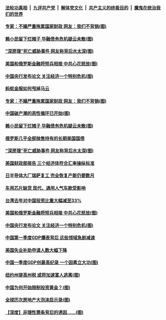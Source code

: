 ####  [法轮功真相](../../../../basic/blob/master/README.md?t=04182231) &nbsp;|&nbsp; [九评共产党](../../../../9ping.md/blob/master/README.md?t=04182231) &nbsp;|&nbsp; [解体党文化](../../../../jtdwh.md/blob/master/README.md?t=04182231)  &nbsp;|&nbsp; [共产主义的终极目的](../../../../gczydzjmd.md/blob/master/README.md?t=04182231) &nbsp;|&nbsp; [魔鬼在统治我们的世界](../../../../mgztzwmdsj.md/blob/master/README.md?t=04182231) 


#### [专家：不婚严重拖累国家财政 网友：我们不背锅(图)](../pages/p5/969077.md?t=04182231) 

#### [赖小民留下烂摊子 华融债务危机疑云未散(图)](../pages/p5/969040.md?t=04182231) 

#### [“深房理”死亡威胁事件 网友称背后水太深(图)](../pages/p5/968987.md?t=04182231) 

#### [美国和俄罗斯金融将短兵相接 中共心花怒放(图)](../pages/p5/968958.md?t=04182231) 

#### [中国央行发布论文 关注经济一个特别危机(图)](../pages/p5/968944.md?t=04182231) 

#### [蚂蚁金服如何甩掉马云](../pages/p5/969116.md?t=04182231) 


#### [专家：不婚严重拖累国家财政 网友：我们不背锅(图)](../pages/p5/969077.md?t=04182231) 

#### [中国破产潮的恶性循环已开始(图)](../pages/p5/969047.md?t=04182231) 

#### [赖小民留下烂摊子 华融债务危机疑云未散(图)](../pages/p5/969040.md?t=04182231) 

#### [俄罗斯几乎全部抛售持有的长期美国国债](../pages/p5/969032.md?t=04182231) 

#### [“深房理”死亡威胁事件 网友称背后水太深(图)](../pages/p5/968987.md?t=04182231) 

#### [美国财政部报告 三个经济体符合汇率操纵标准](../pages/p5/969031.md?t=04182231) 

#### [日半导体大厂瑞萨复工 完全恢复产能仍要数月](../pages/p5/969009.md?t=04182231) 

#### [车用芯片缺货 现代、通用人气车款受影响](../pages/p5/969007.md?t=04182231) 

#### [台湾去年对中国投资比重大幅减至33%](../pages/p5/969005.md?t=04182231) 

#### [美国和俄罗斯金融将短兵相接 中共心花怒放(图)](../pages/p5/968958.md?t=04182231) 

#### [中国央行发布论文 关注经济一个特别危机(图)](../pages/p5/968944.md?t=04182231) 

#### [中国第一季度GDP爆表背后 这些领域急剧减速](../pages/p5/968939.md?t=04182231) 

#### [美国失业补助申请人数大幅下降](../pages/p5/968938.md?t=04182231) 

#### [中国一季度GDP创最高纪录 一个因素立大功(图)](../pages/p5/968937.md?t=04182231) 

#### [纽约州提高州税 或将加速富人逃离(图)](../pages/p5/968906.md?t=04182231) 

#### [中国为何开始限制投资黄金？(图)](../pages/p5/968910.md?t=04182231) 

#### [全球历次房地产大泡沫启示录(图)](../pages/p5/968912.md?t=04182231) 

#### [【深度】非理性萧条背后的诱因……(图)](../pages/p5/968904.md?t=04182231) 

